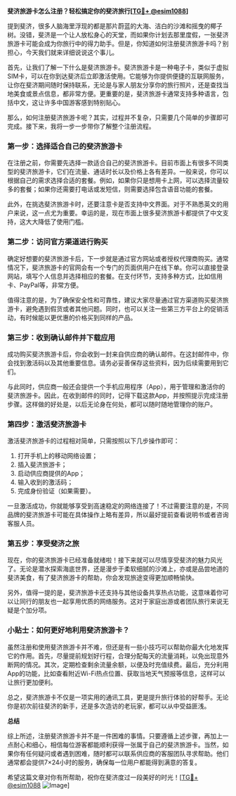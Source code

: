 **斐济旅游卡怎么注册？轻松搞定你的斐济旅行[[TG💪+ @esim1088](https://t.me/s/esim1088)]**

提到斐济，很多人脑海里浮现的都是那片蔚蓝的大海、洁白的沙滩和摇曳的椰子树。没错，斐济是一个让人放松身心的天堂，而如果你计划去那里度假，一张斐济旅游卡可能会成为你旅行中的得力助手。但是，你知道如何注册斐济旅游卡吗？别担心，今天我们就来详细说说这个事儿。

首先，让我们了解一下什么是斐济旅游卡。斐济旅游卡是一种电子卡，类似于虚拟SIM卡，可以在你到达斐济后立即激活使用。它能够为你提供便捷的互联网服务，让你在斐济期间随时保持联系，无论是与家人朋友分享你的旅行照片，还是查找当地美食或景点信息，都非常方便。更重要的是，斐济旅游卡通常支持多种语言，包括中文，这让许多中国游客感到特别贴心。

那么，如何注册斐济旅游卡呢？其实，过程并不复杂，只需要几个简单的步骤即可完成。接下来，我将一步一步带你了解整个注册流程。

### 第一步：选择适合自己的斐济旅游卡

在注册之前，你需要先选择一款适合自己的斐济旅游卡。目前市面上有很多不同类型的斐济旅游卡，它们在流量、通话时长以及价格上各有差异。一般来说，你可以根据自己的需求选择合适的套餐。例如，如果你只是想用卡上网，可以选择流量较多的套餐；如果你还需要打电话或发短信，则需要选择包含语音功能的套餐。

此外，在挑选斐济旅游卡时，还要注意卡是否支持中文界面。对于不熟悉英文的用户来说，这一点尤为重要。幸运的是，现在市面上很多斐济旅游卡都提供了中文支持，这大大降低了使用门槛。

### 第二步：访问官方渠道进行购买

确定好想要的斐济旅游卡后，下一步就是通过官方网站或者授权代理商购买。通常情况下，斐济旅游卡的官网会有一个专门的页面供用户在线下单。你可以直接登录网站，填写个人信息并选择相应的套餐。在支付环节，支持多种方式，比如信用卡、PayPal等，非常方便。

值得注意的是，为了确保安全性和可靠性，建议大家尽量通过官方渠道购买斐济旅游卡，避免遇到假货或者其他问题。同时，也可以关注一些第三方平台上的促销活动，有时候能以更优惠的价格买到同样的产品。

### 第三步：收到确认邮件并下载应用

成功购买斐济旅游卡后，你会收到一封来自供应商的确认邮件。在这封邮件中，你会找到激活码以及其他重要信息。请务必妥善保存这些资料，因为后续需要用到它们。

与此同时，供应商一般还会提供一个手机应用程序（App），用于管理和激活你的斐济旅游卡。因此，在收到邮件的同时，记得下载这款App，并按照提示完成注册步骤。这样做的好处是，以后无论身在何处，都可以随时随地管理你的账户。

### 第四步：激活斐济旅游卡

激活斐济旅游卡的过程相对简单，只需按照以下几步操作即可：

1. 打开手机上的移动网络设置；
2. 插入斐济旅游卡；
3. 启动供应商提供的App；
4. 输入收到的激活码；
5. 完成身份验证（如果需要）。

一旦激活成功，你就能够享受到高速稳定的网络连接了！不过需要注意的是，不同品牌的斐济旅游卡可能在具体操作上略有差异，所以最好提前查看说明书或者咨询客服人员。

### 第五步：享受斐济之旅

现在，你的斐济旅游卡已经准备就绪啦！接下来就可以尽情享受斐济的魅力风光了。无论是潜水探索海底世界，还是漫步于柔软细腻的沙滩上，亦或是品尝地道的斐济美食，有了斐济旅游卡的帮助，你会发现旅途变得更加顺畅愉快。

另外，值得一提的是，斐济旅游卡还支持与其他设备共享热点功能，这意味着你可以让同行的朋友也一起享用优质的网络服务。这对于家庭出游或者团队旅行来说无疑是个加分项。

### 小贴士：如何更好地利用斐济旅游卡？

虽然注册和使用斐济旅游卡并不难，但还是有一些小技巧可以帮助你最大化地发挥它的作用。首先，尽量提前规划好行程，合理分配每天的流量消耗，以免出现意外断网的情况。其次，定期检查剩余流量余额，以便及时充值续费。最后，充分利用App的功能，比如查看附近Wi-Fi热点位置、获取当地天气预报等信息，这样可以让旅行更加便利。

总之，斐济旅游卡不仅是一项实用的通讯工具，更是提升旅行体验的好帮手。无论你是初次前往斐济的新手，还是多次造访的老玩家，都可以从中受益匪浅。

**总结**

综上所述，注册斐济旅游卡并不是一件困难的事情。只要遵循上述步骤，再加上一点耐心和细心，相信每位游客都能顺利获得一张属于自己的斐济旅游卡。当然，如果你有任何疑问或者遇到困难，随时都可以联系供应商的客服团队寻求帮助。他们通常都会提供7×24小时的服务，确保每一位用户都能得到满意的答复。

希望这篇文章对你有所帮助，祝你在斐济度过一段美好的时光！[[TG💪+ @esim1088](https://t.me/s/esim1088) ![Image](https://i.postimg.cc/4NQfJmqS/Snipaste-2025-05-13-00-14-12.png)]
